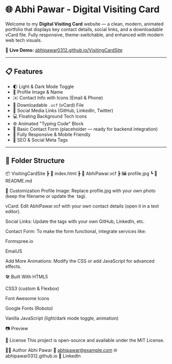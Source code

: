 # 🌐 Abhi Pawar - Digital Visiting Card

Welcome to my **Digital Visiting Card** website — a clean, modern, animated portfolio that displays key contact details, social links, and a downloadable vCard file. Fully responsive, theme-switchable, and enhanced with modern web tech visuals.

🔗 **Live Demo:** [abhipawar0312.github.io/VisitingCardSite](https://abhipawar0312.github.io/VisitingCardSite/)

---

## 📋 Features

- 🌓 Light & Dark Mode Toggle
- 👤 Profile Image & Name
- ✉️ Contact Info with Icons (Email & Phone)
- 💾 Downloadable `.vcf` (vCard) File
- 🔗 Social Media Links (GitHub, LinkedIn, Twitter)
- 💻 Floating Background Tech Icons
- ⚙️ Animated "Typing Code" Block
- 📨 Basic Contact Form (placeholder — ready for backend integration)
- 📱 Fully Responsive & Mobile Friendly
- 🎯 SEO & Social Meta Tags

---

## 📁 Folder Structure
📦 VisitingCardSite
┣ 📄 index.html
┣ 📄 AbhiPawar.vcf
┣ 🖼️ profile.jpg
┗ 📄 README.md


🧩 Customization
Profile Image: Replace profile.jpg with your own photo (keep the filename or update the <img> tag).

vCard: Edit AbhiPawar.vcf with your own contact details (open it in a text editor).

Social Links: Update the <a> tags with your own GitHub, LinkedIn, etc.

Contact Form: To make the form functional, integrate services like:

Formspree.io

EmailJS

Add More Animations: Modify the CSS or add JavaScript for advanced effects.


🛠️ Built With
HTML5

CSS3 (custom & Flexbox)

Font Awesome Icons

Google Fonts (Roboto)

Vanilla JavaScript (light/dark mode toggle, animation)

📷 Preview
<!-- (Optional) replace with your actual screenshot URL -->

📜 License
This project is open-source and available under the MIT License.

🙋‍♂️ Author
Abhi Pawar
📧 abhipawar@example.com
🌐 abhipawar0312.github.io
🔗 LinkedIn

